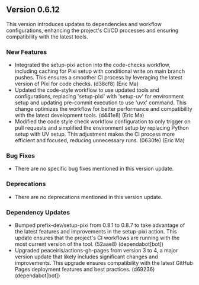 ## Version 0.6.12

This version introduces updates to dependencies and workflow configurations, enhancing the project's CI/CD processes and ensuring compatibility with the latest tools.

### New Features

- Integrated the setup-pixi action into the code-checks workflow, including caching for Pixi setup with conditional write on main branch pushes. This ensures a smoother CI process by leveraging the latest version of Pixi for code checks. (d38cf8) (Eric Ma)
- Updated the code-style workflow to use updated tools and configurations, replacing 'setup-pixi' with 'setup-uv' for environment setup and updating pre-commit execution to use 'uvx' command. This change optimizes the workflow for better performance and compatibility with the latest development tools. (d441e8) (Eric Ma)
- Modified the code style check workflow configuration to only trigger on pull requests and simplified the environment setup by replacing Python setup with UV setup. This adjustment makes the CI process more efficient and focused, reducing unnecessary runs. (0630fe) (Eric Ma)

### Bug Fixes

- There are no specific bug fixes mentioned in this version update.

### Deprecations

- There are no deprecations mentioned in this version update.

### Dependency Updates

- Bumped prefix-dev/setup-pixi from 0.8.1 to 0.8.7 to take advantage of the latest features and improvements in the setup-pixi action. This update ensures that the project's CI workflows are running with the most current version of the tool. (52aae8) (dependabot[bot])
- Upgraded peaceiris/actions-gh-pages from version 3 to 4, a major version update that likely includes significant changes and improvements. This upgrade ensures compatibility with the latest GitHub Pages deployment features and best practices. (d69236) (dependabot[bot])
